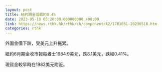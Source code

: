 ```yaml
---
layout: post
title: 紐約期金低收約0.4%
date: 2023-05-18 05:20:00.000000000 +08:00
link: https://news.rthk.hk/rthk/ch/component/k2/1701051-20230518.htm
categories: rthk
---
```


外圍金價下跌，受美元上升拖累。

紐約6月期金收市報每盎士1984.9美元，跌8.1美元，跌幅0.41%。

現貨金較早時在1982美元附近。
